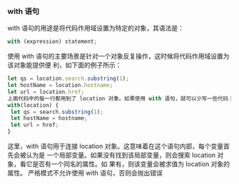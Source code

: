 ### with 语句
with 语句的用途是将代码作用域设置为特定的对象，其语法是：
```js
with (expression) statement; 
```
使用 with 语句的主要场景是针对一个对象反复操作，这时候将代码作用域设置为该对象能提供便
利，如下面的例子所示：
```js
let qs = location.search.substring(1); 
let hostName = location.hostname; 
let url = location.href; 
上面代码中的每一行都用到了 location 对象。如果使用 with 语句，就可以少写一些代码：
with(location) { 
 let qs = search.substring(1); 
 let hostName = hostname; 
 let url = href; 
} 
```
这里，with 语句用于连接 location 对象。这意味着在这个语句内部，每个变量首先会被认为是
一个局部变量。如果没有找到该局部变量，则会搜索 location 对象，看它是否有一个同名的属性。如
果有，则该变量会被求值为 location 对象的属性。
严格模式不允许使用 with 语句，否则会抛出错误